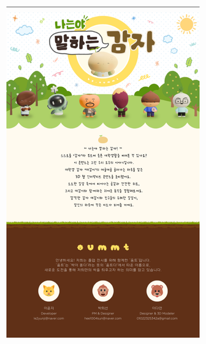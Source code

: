 <!-- ---
layout: project_page
permalink: /
title: "나는야 말하는 감자"
presentation: "글로벌미디어 2025 졸업전시회"
team: "움트 Oummt"
authors:
  - Heesun Park *
  - Dayeon Lee *
  - Yunji Lee
affiliations:
  - Soongsil University
paper: ""
video: ""
code: "https://le2yunji.github.io/oummt.github.io/"
data: "https://github.com/your-repo/dataset"
--- -->

<body>
  <hr>
  <img src = "images/img.png" alt = "Example 001" style="display: block; margin: auto;">
</body>
<!-- 
<div class="columns is-centered has-text-centered">
  <div class="column" style="width: 960px">
    <h2>Abstract</h2>
    <div class="content has-text-justified">
      나는야 말하는 감자!  스스로를 ‘감자’라 부르며 웃픈 대학생활을 버텨봤나요? <br /> 대학생 감자 ‘대감이’의 좌충우돌 하루를 담은 인터랙티브 콘텐츠를 준비했어요! <br /> 소소한 일상 속에서 공감과 담담한 위로를 느끼며, 대감이와 함께 귀여운 휴식을 즐겨보세요!
    </div>
    <div class="scene">
      <img class="image-box" src="images/1subway.png" alt="지하철 장면" style="display: block; margin: auto;">
      <img class="text" src="images/1subway_text.png" alt="지하철 설명" style="display: block; margin: auto;">
    </div>
    <div class="scene">
      <img class="text" src="images/2cafe_text.png" alt="카페 설명" style="display: block; margin: auto;">
      <img class="image-box" src="images/2cafe.png" alt="카페 장면" style="display: block; margin: auto;">
    </div>
    <div class="scene">
      <img class="image-box" src="images/3class.png" alt="수업 장면" style="display: block; margin: auto;">
      <img class="image-box text" src="images/3class_text.png" alt="수업 설명" style="display: block; margin: auto;">
    </div>
    <div class="scene">
      <img class="text" src="images/4bakery_text.png" alt="베이커리 설명" style="display: block; margin: auto;">
      <img class="image-box" src="images/4bakery.png" alt="베이커리 장면" style="display: block; margin: auto;">
    </div>
    <div class="scene">
      <img class="image-box" src="images/5gpt.png" alt="GPT 장면" style="display: block; margin: auto;">
      <img class="text" src="images/5gpt_text.png" alt="GPT 설명" style="display: block; margin: auto;">
    </div>
    <div class="scene">
      <img class="text" src="images/6house_text.png" alt="집 설명" style="display: block; margin: auto;">
      <img class="image-box" src="images/6house.png" alt="집 장면" style="display: block; margin: auto;">
    </div>
  </div>
</div> -->


<!-- Dataset Download Buttons -->
<!-- 
## SIDL Dataset 
We provide 80% of the scenes for training and learning. The remaining scenes are used for online evaluation.
### Patchify images (512x512)
For efficient training and learning, we provide patchified images. 
<div class="buttons" style="text-align: center; margin-top: 1em;">
  <a class="button is-primary" href="https://drive.google.com/file/d/1es3rPo5Y9O96EjDVXanUY8NpaRprWH-h/view?usp=sharing" target="_blank">Train</a>
  <a class="button is-primary" href="https://drive.google.com/file/d/1u5-MDauO3XolXsU6eOARwlXo7SnpLwqA/view?usp=sharing" target="_blank">Validation</a>
  <a class="button is-primary" href="https://drive.google.com/file/d/1-SFyyjH0G3C68OfDjZ_O7M4mOqkcJdEf/view?usp=sharing" target="_blank">Test</a>
</div>

### Full-resolution images (4032x3024)
<div class="buttons" style="text-align: center; margin-top: 1em;">
  <a class="button is-primary" href="https://drive.google.com/file/d/1s_gUw1DCqokihl3YtO3lu9_GnLZaSElI/view?usp=sharing" target="_blank">Train</a>
  <a class="button is-primary" href="https://drive.google.com/file/d/1OHxG8Jh0goKIhkJTe9NXZ6uIuD5qVaNH/view?usp=sharing" target="_blank">Validation</a>
</div>

### RAW files
We also provide RAW image files (DNG) along with metadata.
<div class="buttons" style="text-align: center; margin-top: 1em;">
  <a class="button is-primary" href="https://drive.google.com/file/d/1k78IIsUl2eYPnPvWkBampU0qlMrW4F-u/view?usp=sharing" target="_blank">DNG images</a>
  <a class="button is-primary" href="https://drive.google.com/file/d/1lAab5F3jjCByY4OEvGSAfykyAqp2wfTi/view?usp=sharing" target="_blank">Metadata</a>
</div>

### Online Evaluation  
<div class="buttons" style="text-align: center; margin-top: 1em;">
  <a class="button is-primary" href="http://203.253.25.170:8080" target="_blank">Click here to launch evaluation</a>
</div>  
Click the button above to evaluate your model on the SIDL benchmark. -->

<!-- 
### ISP pipeline
Coming soon -->


